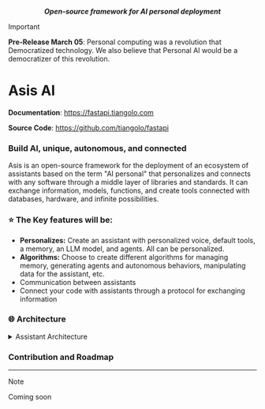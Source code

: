 <p align="center">
    <strong><em>Open-source framework for AI personal deployment</em></strong>
</p>

> [!IMPORTANT]
> **Pre-Release March 05**: Personal computing was a revolution that
> Democratized technology.
> We also believe that Personal AI would be a democratizer of this revolution.

# <span> Asis AI </span>

**Documentation**: <a href="https://asis/" target="_blank">https://fastapi.tiangolo.com</a>

**Source Code**: <a href="https://github.com/tiangolo/fastapi" target="_blank">https://github.com/tiangolo/fastapi</a>

### **Build AI, unique, autonomous, and connected**

Asis is an open-source framework for the deployment of an ecosystem of assistants based on the term "AI personal" that personalizes and connects with any software through a middle layer of libraries and standards. It can exchange information, models, functions, and create tools connected with databases, hardware, and infinite possibilities.

### ⭐ The Key features will be:

- **Personalizes:** Create an assistant with personalized voice, default tools, a memory, an LLM model, and agents. All can be personalized.
- **Algorithms:** Choose to create different algorithms for managing memory, generating agents and autonomous behaviors, manipulating data for the assistant, etc.
- Communication between assistants
- Connect your code with assistants through a protocol for exchanging information

### 🌐 Architecture

</a>
<details>
<summary>Assistant Architecture</summary>

![Assistant Architecture](/source/Frame1.png)

#### 🔨 System tools

These are tools by default:

- **Open stream:** Agent specialized for navigating the web, opening and working autonomously in programs.

- **Voice:** Personalize your assistant's voice, convert voices, and more.

- **Multimedia generator:** Agent specific for generating images and video, and modifying them.

- **Asis Chat:** Agent specific for chatting between assistants, exchanging information about patterns, schedules, and more, through a friend request.

> More tools will be added in the future

#### 💡 Memory

The memory of assistants will be managed by different algorithms for long-term and short-term storage of basic information.

> Images, videos, and more complicated algorithms will be added in the future.

#### :brain: Super Agent

The super agent is the main agent. It receives all the information from its environment, handles decisions, and communicates with the main model to solve complex problems in an autonomous and self-improving way.

#### 📖 Agents

An intelligent agent is an entity capable of perceiving its environment, processing such perceptions, and responding or acting in said environment in a rational manner to achieve objectives.

> We are interested in applying code from <a href=https://github.com/Significant-Gravitas/AutoGPT target="_blank">AutoGPT</a>, which is an open-source project for creating agents.

</details>

### Contribution and Roadmap

---

> [!Note]
> Coming soon
